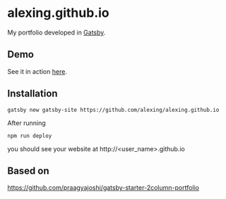 # alexing.github.io
My portfolio developed in  [Gatsby](https://www.gatsbyjs.org/).

## Demo
See it in action [here](http://www.alexingberg.com/).

## Installation
```
gatsby new gatsby-site https://github.com/alexing/alexing.github.io
```
After running
```
npm run deploy
```
you should see your website at http://<user_name>.github.io

## Based on 
https://github.com/praagyajoshi/gatsby-starter-2column-portfolio

